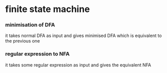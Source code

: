 # finite state machine
### minimisation of DFA


it takes normal DFA as input and gives minimised DFA which is equivalent to the previous one  

### regular expression to NFA
it takes some regular expression as input and gives the equivalent NFA


